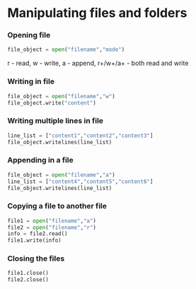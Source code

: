 # Manipulating files and folders
### Opening file
```python
file_object = open("filename","mode")
```
r - read, w - write, a - append, r+/w+/a+ - both read and write
### Writing in file
```python
file_object = open("filename","w")
file_object.write("content")
```
### Writing multiple lines in file
```python
line_list = ["content1","content2","content3"]
file_object.writelines(line_list)
```
### Appending in a file
```python
file_object = open("filename","a")
line_list = ["content4","content5","content6"]
file_object.writelines(line_list)
```
### Copying a file to another file
```python
file1 = open("filename","a")
file2 = open("filename","r")
info = file2.read()
file1.write(info)
```
### Closing the files
```python
file1.close()
file2.close()
```
